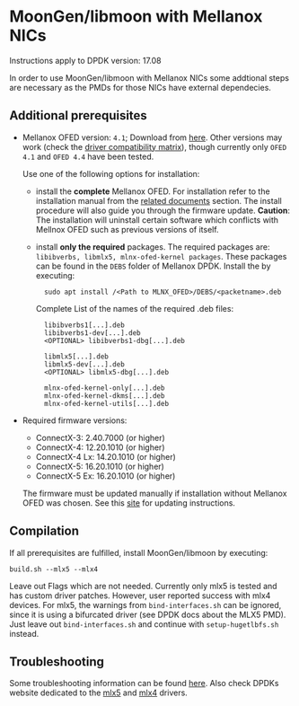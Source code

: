 MoonGen/libmoon with Mellanox NICs
==================================

Instructions apply to DPDK version: 17.08

In order to use MoonGen/libmoon with Mellanox NICs some addtional steps are necessary as the PMDs for those NICs have external dependecies.

Additional prerequisites
------------------------

 - Mellanox OFED version: ``4.1``; Download from [here](http://www.mellanox.com/page/products_dyn?product_family=26&mtag=linux). Other versions may work (check the [driver compatibility matrix](http://www.mellanox.com/page/mlnx_ofed_matrix?mtag=linux_sw_drivers)), though currently only ``OFED 4.1`` and ``OFED 4.4`` have been tested.
	
	Use one of the following options for installation:

	- install the **complete** Mellanox OFED. For installation refer to the installation manual from the [related documents](http://www.mellanox.com/page/products_dyn?product_family=26&mtag=linux) section. The install procedure will also guide you through the firmware update. **Caution**: The installation will uninstall certain software which conflicts with Mellnox OFED such as previous versions of itself.

	- install **only the required** packages. The required packages are: ``libibverbs, libmlx5, mlnx-ofed-kernel packages``. These packages can be found in the ``DEBS`` folder of Mellanox DPDK. Install the by executing:

			sudo apt install /<Path to MLNX_OFED>/DEBS/<packetname>.deb 

		Complete List of the names of the required .deb files:
	
			libibverbs1[...].deb
			libibverbs1-dev[...].deb
			<OPTIONAL> libibverbs1-dbg[...].deb
		
			libmlx5[...].deb
			libmlx5-dev[...].deb
			<OPTIONAL> libmlx5-dbg[...].deb
		
			mlnx-ofed-kernel-only[...].deb
			mlnx-ofed-kernel-dkms[...].deb
			mlnx-ofed-kernel-utils[...].deb
		
 
 - Required firmware versions:
 	- ConnectX-3: 2.40.7000 (or higher)
	- ConnectX-4: 12.20.1010 (or higher)
	- ConnectX-4 Lx: 14.20.1010 (or higher)
	- ConnectX-5: 16.20.1010 (or higher)
	- ConnectX-5 Ex: 16.20.1010 (or higher)

	The firmware must be updated manually if installation without Mellanox OFED was chosen. See this [site](http://www.mellanox.com/page/firmware_HCA_FW_update) for updating instructions.
	
	


Compilation
-----------

If all prerequisites are fulfilled, install MoonGen/libmoon by executing:

	build.sh --mlx5 --mlx4

Leave out Flags which are not needed. Currently only mlx5 is tested and has custom driver patches. However, user reported success with mlx4 devices. For mlx5, the warnings from ``bind-interfaces.sh`` can be ignored, since it is using a bifurcated driver (see DPDK docs about the MLX5 PMD). Just leave out ``bind-interfaces.sh`` and continue with ``setup-hugetlbfs.sh`` instead.


Troubleshooting
---------------

Some troubleshooting information can be found [here](https://community.mellanox.com/docs/DOC-2688). Also check DPDKs website dedicated to the [mlx5](http://dpdk.org/doc/guides/nics/mlx5.html) and [mlx4](http://dpdk.org/doc/guides/nics/mlx4.html) drivers.

